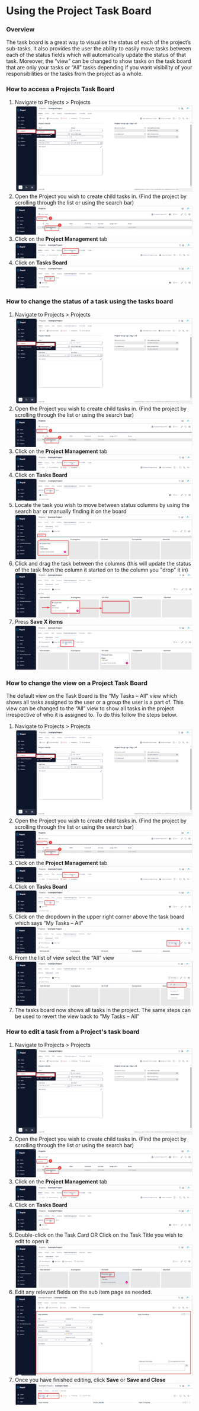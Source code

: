 # Using the Project Task Board

### Overview

The task board is a great way to visualise the status of each of the project’s sub-tasks. It also provides the user the ability to easily move tasks between each of the status fields which will automatically update the status of that task. Moreover, the “view” can be changed to show tasks on the task board that are only your tasks or “All” tasks depending if you want visibility of your responsibilities or the tasks from the project as a whole.

### How to access a Projects Task Board

1. Navigate to Projects &gt; Projects  
    ![image-1703658099164.png](./../Global-Images/downloaded_image_1705285245302.png)
2. Open the Project you wish to create child tasks in. (Find the project by scrolling through the list or using the search bar)  
    ![image-1703658166530.png](./../Global-Images/downloaded_image_1705285246317.png)
3. Click on the **Project Management** tab  
    ![image-1703658186438.png](./../Global-Images/downloaded_image_1705285247331.png)
4. Click on **Tasks Board** ![image-1703658932885.png](./downloaded_image_1705286233782.png)

### How to change the status of a task using the tasks board

1. Navigate to Projects &gt; Projects  
    ![image-1703658099164.png](./../Global-Images/downloaded_image_1705285245302.png)
2. Open the Project you wish to create child tasks in. (Find the project by scrolling through the list or using the search bar)  
    ![image-1703658166530.png](./../Global-Images/downloaded_image_1705285246317.png)
3. Click on the **Project Management** tab  
    ![image-1703658186438.png](./../Global-Images/downloaded_image_1705285247331.png)
4. Click on **Tasks Board** ![image-1703658932885.png](./downloaded_image_1705286233782.png)
5. Locate the task you wish to move between status columns by using the search bar or manually finding it on the board  
    ![image-1703659038160.png](./downloaded_image_1705286238856.png)
6. Click and drag the task between the columns (this will update the status of the task from the column it started on to the column you "drop" it in)  
    ![image-1703659145322.png](./downloaded_image_1705286239877.png)
7. Press **Save X items** ![image-1703659171291.png](./downloaded_image_1705286240900.png)

### How to change the view on a Project Task Board

The default view on the Task Board is the “My Tasks – All” view which shows all tasks assigned to the user or a group the user is a part of. This view can be changed to the “All” view to show all tasks in the project irrespective of who it is assigned to. To do this follow the steps below.

1. Navigate to Projects &gt; Projects  
    ![image-1703658099164.png](./../Global-Images/downloaded_image_1705285245302.png)
2. Open the Project you wish to create child tasks in. (Find the project by scrolling through the list or using the search bar)  
    ![image-1703658166530.png](./../Global-Images/downloaded_image_1705285246317.png)
3. Click on the **Project Management** tab  
    ![image-1703658186438.png](./../Global-Images/downloaded_image_1705285247331.png)
4. Click on **Tasks Board** ![image-1703658932885.png](./downloaded_image_1705286233782.png)
5. Click on the dropdown in the upper right corner above the task board which says “My Tasks – All”  
    ![image-1703659276585.png](./downloaded_image_1705286245980.png)
6. From the list of view select the “All” view  
    ![image-1703659292108.png](./downloaded_image_1705286247004.png)
7. The tasks board now shows all tasks in the project. The same steps can be used to revert the view back to “My Tasks – All”

### How to edit a task from a Project's task board

1. Navigate to Projects &gt; Projects  
    ![image-1703658099164.png](./../Global-Images/downloaded_image_1705285245302.png)
2. Open the Project you wish to create child tasks in. (Find the project by scrolling through the list or using the search bar)  
    ![image-1703658166530.png](./../Global-Images/downloaded_image_1705285246317.png)
3. Click on the **Project Management** tab  
    ![image-1703658186438.png](./../Global-Images/downloaded_image_1705285247331.png)
4. Click on **Tasks Board** ![image-1703658932885.png](./downloaded_image_1705286233782.png)
5. Double-click on the Task Card OR Click on the Task Title you wish to edit to open it  
    ![image-1703659363474.png](./downloaded_image_1705286252083.png)
6. Edit any relevant fields on the sub item page as needed.  
    ![image-1703659391393.png](./downloaded_image_1705286253105.png)
7. Once you have finished editing, click **Save** or **Save and Close** ![image-1703659414505.png](./downloaded_image_1705286254127.png)